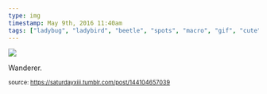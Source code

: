 ```yaml
---
type: img
timestamp: May 9th, 2016 11:40am
tags: ["ladybug", "ladybird", "beetle", "spots", "macro", "gif", "cute", "insect", "bug", "crawl", "photography"]
---
```

<img src="https://saturdayxiii.github.io/media/144104657039.gif"/>

Wanderer.
 
  
<small>source: https://saturdayxiii.tumblr.com/post/144104657039</small>